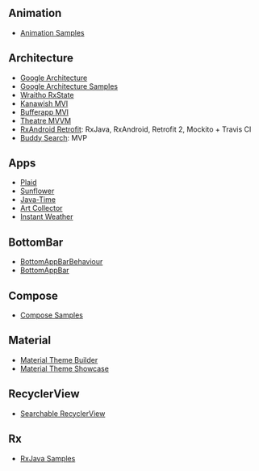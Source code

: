 ## Animation
- [Animation Samples](https://github.com/android/animation-samples)

## Architecture
- [Google Architecture](https://github.com/googlesamples/android-architecture/tree/todo-mvp-clean/)
- [Google Architecture Samples](https://github.com/android/architecture-samples)
- [Wraitho RxState](https://github.com/wraitho/RxState)
- [Kanawish MVI](https://github.com/kanawish/android-mvi-sample)
- [Bufferapp MVI](https://github.com/bufferapp/android-clean-architecture-mvi-boilerplate)
- [Theatre MVVM](https://github.com/andremion/Theatre)
- [RxAndroid Retrofit](https://github.com/WeRockStar/RxAndroid-Retrofit): RxJava, RxAndroid, Retrofit 2, Mockito + Travis CI
- [Buddy Search](https://github.com/ihorvitruk/buddysearch): MVP

## Apps
- [Plaid](https://github.com/android/plaid)
- [Sunflower](https://github.com/android/sunflower)
- [Java-Time](https://github.com/Vichy97/Java-Time)
- [Art Collector](https://github.com/ataulm/art-collector)
- [Instant Weather](https://github.com/mayokunthefirst/Instant-Weather)

## BottomBar
- [BottomAppBarBehaviour](https://github.com/firatkarababa/BottomAppBarBehaviour)
- [BottomAppBar](https://github.com/firatkarababa/BottomAppBar)

## Compose
- [Compose Samples](https://github.com/android/compose-samples)

## Material
- [Material Theme Builder](https://github.com/material-components/material-components-android-examples)
- [Material Theme Showcase](https://github.com/ataulm/material-design-components-showcase)

## RecyclerView
- [Searchable RecyclerView](https://github.com/Wrdlbrnft/Searchable-RecyclerView-Demo)

## Rx
- [RxJava Samples](https://github.com/kaushikgopal/RxJava-Android-Samples)
